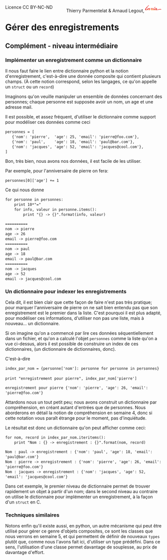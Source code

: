 
<span style="float:left;">Licence CC BY-NC-ND</span><span style="float:right;">Thierry Parmentelat &amp; Arnaud Legout,<img src="../../media/inria-25.png" style="display:inline"></span><br/>

# Gérer des enregistrements

## Complément - niveau intermédiaire

### Implémenter un enregistrement comme un dictionnaire

Il nous faut faire le lien entre dictionnaire python et la notion d'enregistrement, c'est-à-dire une donnée composite qui contient plusieurs champs. (À cette notion correspond, selon les langages, ce qu'on appelle un `struct` ou un `record`)

Imaginons qu'on veuille manipuler un ensemble de données concernant des personnes; chaque personne est supposée avoir un nom, un age et une adresse mail.

Il est possible, et assez fréquent, d'utiliser le dictionnaire comme support pour modéliser ces données comme ceci


```
personnes = [
   {'nom': 'pierre',  'age': 25, 'email': 'pierre@foo.com'},
   {'nom': 'paul',    'age': 18, 'email': 'paul@bar.com'},
   {'nom': 'jacques', 'age': 52, 'email': 'jacques@cool.com'},
]
```

Bon, très bien, nous avons nos données, il est facile de les utiliser.

Par exemple, pour l'anniversaire de pierre on fera:


```
personnes[0]['age'] += 1
```

Ce qui nous donne


```
for personne in personnes:
    print 10*"="
    for info, valeur in personne.items():
        print "{} -> {}".format(info, valeur)
```

    ==========
    nom -> pierre
    age -> 26
    email -> pierre@foo.com
    ==========
    nom -> paul
    age -> 18
    email -> paul@bar.com
    ==========
    nom -> jacques
    age -> 52
    email -> jacques@cool.com


### Un dictionnaire pour indexer les enregistrements

Cela dit, il est bien clair que cette façon de faire n'est pas très pratique; pour marquer l'anniversaire de pierre on ne sait bien entendu pas que son enregistrement est le premier dans la liste. C'est pourquoi il est plus adapté, pour modéliser ces informations, d'utiliser non pas une liste, mais à nouveau... un dictionnaire.

Si on imagine qu'on a commencé par lire ces données séquentiellement dans un fichier, et qu'on a calculé l'objet `personnes` comme la liste qu'on a vue ci-dessus, alors il est possible de construire un index de ces dictionnaires, (un dictionnaire de dictionnaires, donc).

C'est-à-dire


```
index_par_nom = {personne['nom']: personne for personne in personnes}

print "enregistrement pour pierre", index_par_nom['pierre']
```

    enregistrement pour pierre {'nom': 'pierre', 'age': 26, 'email': 'pierre@foo.com'}


Attardons nous un tout petit peu; nous avons construit un dictionnaire par compréhension, en créant autant d'entrées que de personnes. Nous aborderons en détail la notion de compréhension en semaine 4, donc si cette notation vous paraît étrange pour le moment, pas d'inquiétude.

Le résultat est donc un dictionnaire qu'on peut afficher comme ceci:


```
for nom, record in index_par_nom.iteritems():
    print "Nom : {} -> enregistrement : {}".format(nom, record)
```

    Nom : paul -> enregistrement : {'nom': 'paul', 'age': 18, 'email': 'paul@bar.com'}
    Nom : pierre -> enregistrement : {'nom': 'pierre', 'age': 26, 'email': 'pierre@foo.com'}
    Nom : jacques -> enregistrement : {'nom': 'jacques', 'age': 52, 'email': 'jacques@cool.com'}


Dans cet exemple, le premier niveau de dictionnaire permet de trouver rapidement un objet à partir d'un nom; dans le second niveau au contraire on utilise le dictionnaire pour implémenter un enregistrement, à la façon d'un `struct` en C.

### Techniques similaires

Notons enfin qu'il existe aussi, en python, un autre mécanisme qui peut être utilisé pour gérer ce genre d'objets composites, ce sont les classes que nous verrons en semaine 5, et qui permettent de définir de nouveaux `types` plutôt que, comme nous l'avons fait ici, d'utiliser un type prédéfini. Dans ce sens, l'utilisation d'une classe permet davantage de souplesse, au prix de davantage d'effort.
